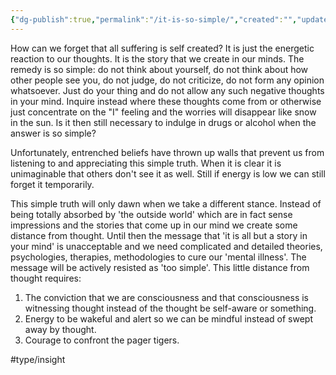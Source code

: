 ```yaml
---
{"dg-publish":true,"permalink":"/it-is-so-simple/","created":"","updated":""}
---
```




How can we forget that all suffering is self created? It is just the energetic reaction to our thoughts. It is the story that we create in our minds. The remedy is so simple: do not think about yourself, do not think about how other people see you, do not judge, do not criticize, do not form any opinion whatsoever. Just do your thing and do not allow any such negative thoughts in your mind. Inquire instead where these thoughts come from or otherwise just concentrate on the "I" feeling and the worries will disappear like snow in the sun. Is it then still necessary to indulge in drugs or alcohol when the answer is so simple?

Unfortunately, entrenched beliefs have thrown up walls that prevent us from listening to and appreciating this simple truth. When it is clear it is unimaginable that others don't see it as well. Still if energy is low we can still forget it temporarily.

This simple truth will only dawn when we take a different stance. Instead of being totally absorbed by 'the outside world' which are in fact sense impressions and the stories that come up in our mind we create some distance from thought. Until then the message that 'it is all but a story in your mind' is unacceptable and we need complicated and detailed theories, psychologies, therapies, methodologies to cure our 'mental illness'. The message will be actively resisted as 'too simple'. This little distance from thought requires:
1. The conviction that we are consciousness and that consciousness is witnessing thought instead of the thought be self-aware or something.
2. Energy to be wakeful and alert so we can be mindful instead of swept away by thought.
3. Courage to confront the pager tigers.


#type/insight 